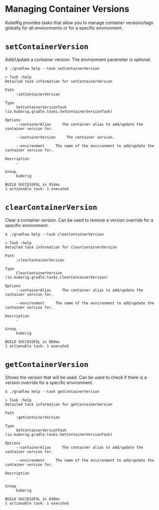 # Managing Container Versions

KubeRig provides tasks that allow you to manage container versions/tags globally for all environments or for a specific environment.

#  `setContainerVersion`

Add/Update a container version. The environment parameter is optional.

```shell
$ ./gradlew help --task setContainerVersion

> Task :help
Detailed task information for setContainerVersion

Path
     :setContainerVersion

Type
     SetContainerVersionTask (io.kuberig.gradle.tasks.SetContainerVersionTask)

Options
     --containerAlias     The container alias to add/update the container version for.

     --containerVersion     The container version.

     --environment     The name of the environment to add/update the container version for.

Description
     -

Group
     kuberig

BUILD SUCCESSFUL in 914ms
1 actionable task: 1 executed
```

# `clearContainerVersion`

Clear a container version. Can be used to remove a version override for a specific environment.

```shell
$ ./gradlew help --task clearContainerVersion

> Task :help
Detailed task information for clearContainerVersion

Path
     :clearContainerVersion

Type
     ClearContainerVersion (io.kuberig.gradle.tasks.ClearContainerVersion)

Options
     --containerAlias     The container alias to add/update the container version for.

     --environment     The name of the environment to add/update the container version for.

Description
     -

Group
     kuberig

BUILD SUCCESSFUL in 869ms
1 actionable task: 1 executed
```

# `getContainerVersion`

Shows the version that will be used. Can be used to check if there is a version override for a specific environment.

```shell
$ ./gradlew help --task getContainerVersion

> Task :help
Detailed task information for getContainerVersion

Path
     :getContainerVersion

Type
     GetContainerVersionTask (io.kuberig.gradle.tasks.GetContainerVersionTask)

Options
     --containerAlias     The container alias to add/update the container version for.

     --environment     The name of the environment to add/update the container version for.

Description
     -

Group
     kuberig

BUILD SUCCESSFUL in 830ms
1 actionable task: 1 executed

```